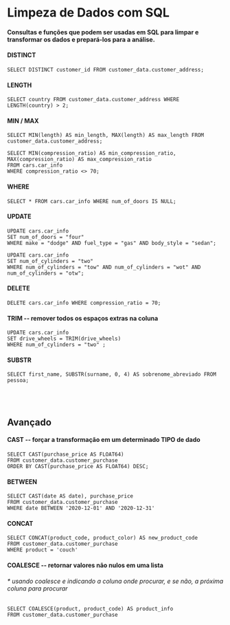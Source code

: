 # Limpeza de Dados com SQL

#### Consultas e funções que podem ser usadas em SQL para limpar e transformar os dados e prepará-los para a análise.

#### DISTINCT
    SELECT DISTINCT customer_id FROM customer_data.customer_address;
    
#### LENGTH
    SELECT country FROM customer_data.customer_address WHERE LENGTH(country) > 2;
    
#### MIN / MAX
    SELECT MIN(length) AS min_length, MAX(length) AS max_length FROM customer_data.customer_address;

    SELECT MIN(compression_ratio) AS min_compression_ratio, 
    MAX(compression_ratio) AS max_compression_ratio 
    FROM cars.car_info
    WHERE compression_ratio <> 70;

#### WHERE
    SELECT * FROM cars.car_info WHERE num_of_doors IS NULL;

#### UPDATE
    UPDATE cars.car_info 
    SET num_of_doors = "four" 
    WHERE make = "dodge" AND fuel_type = "gas" AND body_style = "sedan";

    UPDATE cars.car_info 
    SET num_of_cylinders = "two" 
    WHERE num_of_cylinders = "tow" AND num_of_cylinders = "wot" AND num_of_cylinders = "otw";


#### DELETE
    DELETE cars.car_info WHERE compression_ratio = 70;


#### TRIM -- remover todos os espaços extras na coluna
    UPDATE cars.car_info
    SET drive_wheels = TRIM(drive_wheels)
    WHERE num_of_cylinders = "two" ;


#### SUBSTR
    SELECT first_name, SUBSTR(surname, 0, 4) AS sobrenome_abreviado FROM pessoa;
</br></br>

## Avançado

#### CAST -- forçar a transformação em um determinado TIPO de dado
    SELECT CAST(purchase_price AS FLOAT64)
    FROM customer_data.customer_purchase
    ORDER BY CAST(purchase_price AS FLOAT64) DESC;

#### BETWEEN
    SELECT CAST(date AS date), purchase_price
    FROM customer_data.customer_purchase
    WHERE date BETWEEN '2020-12-01' AND '2020-12-31'

#### CONCAT
    SELECT CONCAT(product_code, product_color) AS new_product_code
    FROM customer_data.customer_purchase
    WHERE product = 'couch'

#### COALESCE -- retornar valores não nulos em uma lista
###### * usando coalesce e indicando a coluna onde procurar, e se não, a próxima coluna para procurar
    SELECT COALESCE(product, product_code) AS product_info
    FROM customer_data.customer_purchase


    
